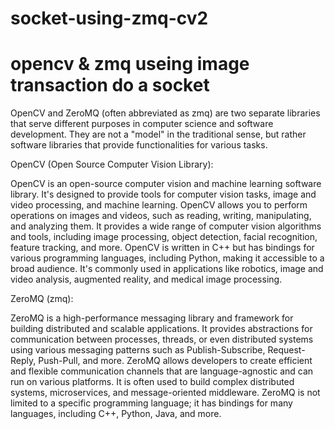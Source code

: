 # socket-using-zmq-cv2

# opencv & zmq useing image transaction do a socket 

OpenCV and ZeroMQ (often abbreviated as zmq) are two separate libraries that serve different purposes in computer science and software development. They are not a "model" in the traditional sense, but rather software libraries that provide functionalities for various tasks.

OpenCV (Open Source Computer Vision Library):

OpenCV is an open-source computer vision and machine learning software library. It's designed to provide tools for computer vision tasks, image and video processing, and machine learning.
OpenCV allows you to perform operations on images and videos, such as reading, writing, manipulating, and analyzing them.
It provides a wide range of computer vision algorithms and tools, including image processing, object detection, facial recognition, feature tracking, and more.
OpenCV is written in C++ but has bindings for various programming languages, including Python, making it accessible to a broad audience.
It's commonly used in applications like robotics, image and video analysis, augmented reality, and medical image processing.

ZeroMQ (zmq):

ZeroMQ is a high-performance messaging library and framework for building distributed and scalable applications.
It provides abstractions for communication between processes, threads, or even distributed systems using various messaging patterns such as Publish-Subscribe, Request-Reply, Push-Pull, and more.
ZeroMQ allows developers to create efficient and flexible communication channels that are language-agnostic and can run on various platforms.
It is often used to build complex distributed systems, microservices, and message-oriented middleware.
ZeroMQ is not limited to a specific programming language; it has bindings for many languages, including C++, Python, Java, and more.

